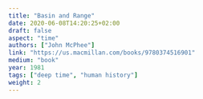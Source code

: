 ```yaml
---
title: "Basin and Range"
date: 2020-06-08T14:20:25+02:00
draft: false
aspect: "time"
authors: ["John McPhee"]
link: "https://us.macmillan.com/books/9780374516901"
medium: "book"
year: 1981
tags: ["deep time", "human history"]
weight: 2
---
```

